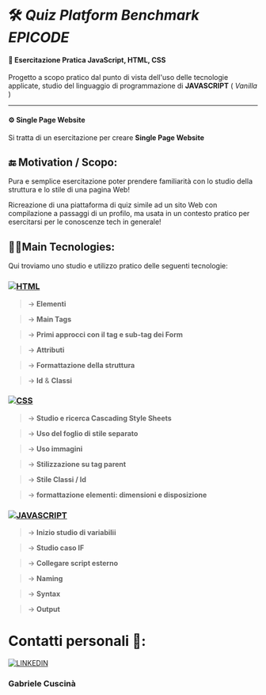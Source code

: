 
# 🛠 *Quiz Platform Benchmark EPICODE*
#### 🔬 **Esercitazione Pratica JavaScript, HTML, CSS**

Progetto a scopo pratico dal punto di vista dell'uso delle tecnologie applicate, studio del linguaggio di programmazione di **JAVASCRIPT** ( *Vanilla* )
 

___

#### ⚙ **Single Page Website**


Si tratta di un esercitazione per creare **Single Page Website** 




## 🔚 Motivation / Scopo:

Pura e semplice esercitazione poter prendere familiarità con lo studio della struttura e lo stile di una pagina Web!

Ricreazione di una piattaforma di quiz simile ad un sito Web con compilazione a passaggi di un profilo, ma usata in un contesto pratico per esercitarsi per le conoscenze tech in generale!



## 👩‍💻Main Tecnologies:

Qui troviamo uno studio e utilizzo pratico delle seguenti tecnologie:

















### [![ HTML ](https://i.ibb.co/b34s6cM/html.png)]() 


> &rarr; **Elementi**

> &rarr; **Main Tags** 

> &rarr; **Primi approcci con il tag e sub-tag dei **Form****

> &rarr; **Attributi**

> &rarr; **Formattazione della struttura**

> &rarr; **Id** & **Classi**
### [![ CSS ](https://i.ibb.co/zZpqSzb/css-3.png)]()


> &rarr; **Studio e ricerca Cascading Style Sheets**

> &rarr; **Uso del foglio di stile separato** 

> &rarr; **Uso immagini**

> &rarr; **Stilizzazione su tag parent**

> &rarr; **Stile Classi / Id**

> &rarr; **formattazione elementi: dimensioni e disposizione**
### [![ JAVASCRIPT ](https://i.ibb.co/n1BMb0z/js.png)]() 


> &rarr; **Inizio studio di variabilii**

> &rarr; **Studio caso IF** 

> &rarr; **Collegare script esterno**

> &rarr; **Naming**

> &rarr; **Syntax**

> &rarr; **Output**



# Contatti personali 👤:

[![ LINKEDIN ](https://i.ibb.co/C5FFfbB/linkedin-1.png)](https://www.linkedin.com/in/gabriele-cuscin%C3%A0)

### Gabriele Cuscinà

